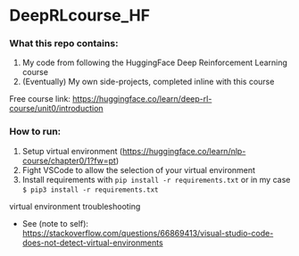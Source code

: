 # DeepRLcourse_HF

### What this repo contains:   
1. My code from following the HuggingFace Deep Reinforcement Learning course
2. (Eventually) My own side-projects, completed inline with this course  

Free course link: https://huggingface.co/learn/deep-rl-course/unit0/introduction

### How to run:  
1. Setup virtual environment (https://huggingface.co/learn/nlp-course/chapter0/1?fw=pt)
2. Fight VSCode to allow the selection of your virtual environment
3. Install requirements with `pip install -r requirements.txt` or in my case `$ pip3 install -r requirements.txt`

virtual environment troubleshooting  
* See (note to self): https://stackoverflow.com/questions/66869413/visual-studio-code-does-not-detect-virtual-environments